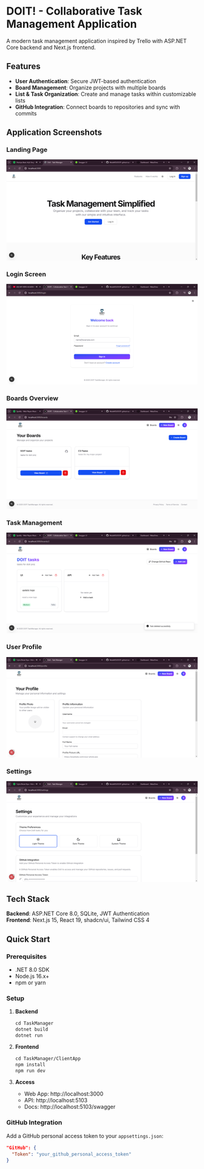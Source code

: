 # DOIT! - Collaborative Task Management Application

A modern task management application inspired by Trello with ASP.NET Core backend and Next.js frontend.

## Features

- **User Authentication**: Secure JWT-based authentication
- **Board Management**: Organize projects with multiple boards
- **List & Task Organization**: Create and manage tasks within customizable lists
- **GitHub Integration**: Connect boards to repositories and sync with commits

## Application Screenshots

### Landing Page
![Landing Page](screenshots/landing.png)

### Login Screen
![Login Screen](screenshots/login.png)

### Boards Overview
![Boards Overview](screenshots/boards.png)

### Task Management
![Task Management](screenshots/tasks.png)

### User Profile
![User Profile](screenshots/profile.png)

### Settings
![Settings](screenshots/settings.png)

## Tech Stack

**Backend**: ASP.NET Core 8.0, SQLite, JWT Authentication  
**Frontend**: Next.js 15, React 19, shadcn/ui, Tailwind CSS 4

## Quick Start

### Prerequisites
- .NET 8.0 SDK
- Node.js 16.x+
- npm or yarn

### Setup

1. **Backend**
   ```
   cd TaskManager
   dotnet build
   dotnet run
   ```

2. **Frontend**
   ```
   cd TaskManager/ClientApp
   npm install
   npm run dev
   ```

3. **Access**
   - Web App: http://localhost:3000
   - API: http://localhost:5103
   - Docs: http://localhost:5103/swagger

### GitHub Integration

Add a GitHub personal access token to your `appsettings.json`:
```json
"GitHub": {
  "Token": "your_github_personal_access_token" 
}
```